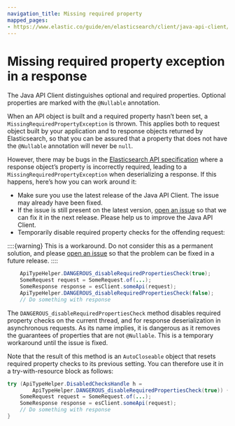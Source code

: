 ```yaml
---
navigation_title: Missing required property
mapped_pages:
- https://www.elastic.co/guide/en/elasticsearch/client/java-api-client/current/missing-required-property.html
---
```


# Missing required property exception in a response

The Java API Client distinguishes optional and required properties. Optional properties are marked with the `@Nullable` annotation.

When an API object is built and a required property hasn’t been set, a `MissingRequiredPropertyException` is thrown. This applies both to request object built by your application and to response objects returned by Elasticsearch, so that you can be assured that a property that does not have the `@Nullable` annotation will never be `null`.

However, there may be bugs in the [Elasticsearch API specification](https://github.com/elastic/elasticsearch-specification) where a response object’s property is incorrectly required, leading to a `MissingRequiredPropertyException` when deserializing a response. If this happens, here’s how you can work around it:

* Make sure you use the latest release of the Java API Client. The issue may already have been fixed.
* If the issue is still present on the latest version, [open an issue](https://github.com/elastic/elasticsearch-java/issues/new/choose) so that we can fix it in the next release. Please help us to improve the Java API Client.
* Temporarily disable required property checks for the offending request:

::::{warning}
This is a workaround. Do not consider this as a permanent solution, and please [open an issue](https://github.com/elastic/elasticsearch-java/issues/new/choose) so that the problem can be fixed in a future release.
::::


```java
    ApiTypeHelper.DANGEROUS_disableRequiredPropertiesCheck(true);
    SomeRequest request = SomeRequest.of(...);
    SomeResponse response = esClient.someApi(request);
    ApiTypeHelper.DANGEROUS_disableRequiredPropertiesCheck(false);
    // Do something with response
```

The `DANGEROUS_disableRequiredPropertiesCheck` method disables required property checks on the current thread, and for response deserialization in asynchronous requests. As its name implies, it is dangerous as it removes the guarantees of properties that are not `@Nullable`. This is a temporary workaround until the issue is fixed.

Note that the result of this method is an `AutoCloseable` object that resets required property checks to its previous setting. You can therefore use it in a try-with-resource block as follows:

```java
try (ApiTypeHelper.DisabledChecksHandle h =
        ApiTypeHelper.DANGEROUS_disableRequiredPropertiesCheck(true)) {
    SomeRequest request = SomeRequest.of(...);
    SomeResponse response = esClient.someApi(request);
    // Do something with response
}
```
